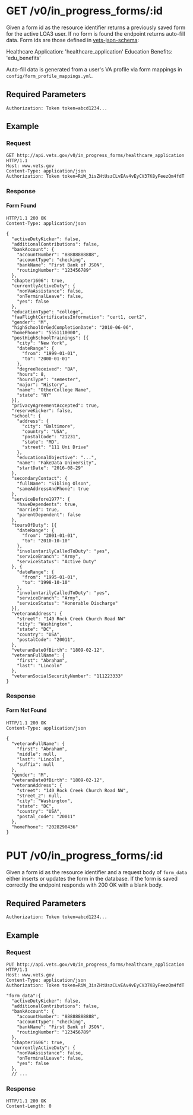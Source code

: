 # GET /v0/in_progress_forms/:id
Given a form id as the resource identifier returns a previously saved form for the active LOA3 user.
If no form is found the endpoint returns auto-fill data. Form ids are those defined
in [vets-json-schema](vets-json-schema):

Healthcare Application: 'healthcare_application'
Education Benefits: 'edu_benefits'

Auto-fill data is generated from a user's VA profile via form mappings in `config/form_profile_mappings.yml`.

## Required Parameters
`Authorization: Token token=abcd1234...`

## Example
### Request
```
GET http://api.vets.gov/v0/in_progress_forms/healthcare_application HTTP/1.1
Host: www.vets.gov
Content-Type: application/json
Authorization: Token token=RiW_3isZHtUszCLvEAv4vEyCV37K8yFeezQm4fdT
```

### Response
#### Form Found
```
HTTP/1.1 200 OK
Content-Type: application/json

{
  "activeDutyKicker": false,
  "additionalContributions": false,
  "bankAccount": {
    "accountNumber": "88888888888",
    "accountType": "checking",
    "bankName": "First Bank of JSON",
    "routingNumber": "123456789"
  },
  "chapter1606": true,
  "currentlyActiveDuty": {
    "nonVaAssistance": false,
    "onTerminalLeave": false,
    "yes": false
  },
  "educationType": "college",
  "faaFlightCertificatesInformation": "cert1, cert2",
  "gender": "M",
  "highSchoolOrGedCompletionDate": "2010-06-06",
  "homePhone": "5551110000",
  "postHighSchoolTrainings": [{
    "city": "New York",
    "dateRange": {
      "from": "1999-01-01",
      "to": "2000-01-01"
    },
    "degreeReceived": "BA",
    "hours": 8,
    "hoursType": "semester",
    "major": "History",
    "name": "OtherCollege Name",
    "state": "NY"
  }],
  "privacyAgreementAccepted": true,
  "reserveKicker": false,
  "school": {
    "address": {
      "city": "Baltimore",
      "country": "USA",
      "postalCode": "21231",
      "state": "MD",
      "street": "111 Uni Drive"
    },
    "educationalObjective": "...",
    "name": "FakeData University",
    "startDate": "2016-08-29"
  },
  "secondaryContact": {
    "fullName": "Sibling Olson",
    "sameAddressAndPhone": true
  },
  "serviceBefore1977": {
    "haveDependents": true,
    "married": true,
    "parentDependent": false
  },
  "toursOfDuty": [{
    "dateRange": {
      "from": "2001-01-01",
      "to": "2010-10-10"
    },
    "involuntarilyCalledToDuty": "yes",
    "serviceBranch": "Army",
    "serviceStatus": "Active Duty"
  }, {
    "dateRange": {
      "from": "1995-01-01",
      "to": "1998-10-10"
    },
    "involuntarilyCalledToDuty": "yes",
    "serviceBranch": "Army",
    "serviceStatus": "Honorable Discharge"
  }],
  "veteranAddress": {
    "street": "140 Rock Creek Church Road NW"
    "city": "Washington",
    "state": "DC",
    "country": "USA",
    "postalCode": "20011",
  },
  "veteranDateOfBirth": "1809-02-12",
  "veteranFullName": {
    "first": "Abraham",
    "last": "Lincoln"
  },
  "veteranSocialSecurityNumber": "111223333"
}
```

### Response
#### Form Not Found
```
HTTP/1.1 200 OK
Content-Type: application/json

{
  "veteranFullName": {
    "first": "Abraham",
    "middle": null,
    "last": "Lincoln",
    "suffix": null
  },
  "gender": "M",
  "veteranDateOfBirth": "1809-02-12",
  "veteranAddress": {
    "street": "140 Rock Creek Church Road NW",
    "street_2": null,
    "city": "Washington",
    "state": "DC",
    "country": "USA",
    "postal_code": "20011"
  },
  "homePhone": "2028290436"
}
```
# PUT /v0/in_progress_forms/:id
Given a form id as the resource identifier and a request body of `form_data` either inserts or updates the form in the database.
If the form is saved correctly the endpoint responds with 200 OK with a blank body.

## Required Parameters
`Authorization: Token token=abcd1234...`

## Example
### Request
```
PUT http://api.vets.gov/v0/in_progress_forms/healthcare_application HTTP/1.1
Host: www.vets.gov
Content-Type: application/json
Authorization: Token token=RiW_3isZHtUszCLvEAv4vEyCV37K8yFeezQm4fdT

"form_data":{
  "activeDutyKicker": false,
  "additionalContributions": false,
  "bankAccount": {
    "accountNumber": "88888888888",
    "accountType": "checking",
    "bankName": "First Bank of JSON",
    "routingNumber": "123456789"
  },
  "chapter1606": true,
  "currentlyActiveDuty": {
    "nonVaAssistance": false,
    "onTerminalLeave": false,
    "yes": false
  },
  // ...
```

### Response
```
HTTP/1.1 200 OK
Content-Length: 0
```
